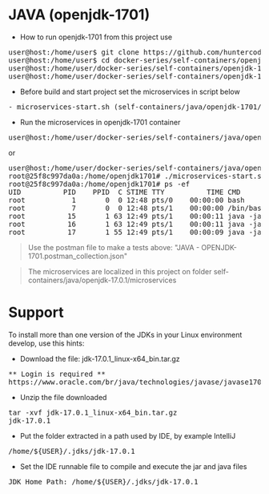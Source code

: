 # JAVA (openjdk-1701)

- How to run openjdk-1701 from this project use

<pre>
user@host:/home/user$ git clone https://github.com/huntercodexs/docker-series.git .
user@host:/home/user$ cd docker-series/self-containers/openjdk-1701
user@host:/home/user/docker-series/self-containers/openjdk-1701$ docker-compose up --build
user@host:/home/user/docker-series/self-containers/openjdk-1701$ docker-compose start
</pre>

- Before build and start project set the microservices in script below

<pre>
- microservices-start.sh (self-containers/java/openjdk-1701/microservices/microservices-start.sh)
</pre>

- Run the microservices in openjdk-1701 container

<pre>
user@host:/home/user/docker-series/self-containers/java/openjdk-1701$ docker exec -it openjdk-1701 ./microservices-start.sh
</pre>

or

<pre>
user@host:/home/user/docker-series/self-containers/java/openjdk-17.0.1$ docker exec -it openjdk-1701 /bin/bash
root@25f8c997da0a:/home/openjdk1701# ./microservices-start.sh
root@25f8c997da0a:/home/openjdk1701# ps -ef
UID          PID    PPID  C STIME TTY          TIME CMD
root           1       0  0 12:48 pts/0    00:00:00 bash
root           7       0  0 12:48 pts/1    00:00:00 /bin/bash
root          15       1 63 12:49 pts/1    00:00:11 java -jar SIMPLE-API-USERS-22.01.1-SNAPSHOT.jar
root          16       1 63 12:49 pts/1    00:00:11 java -jar SIMPLE-API-SALES-22.01.1-SNAPSHOT.jar
root          17       1 55 12:49 pts/1    00:00:09 java -jar SIMPLE-API-SUPPLIES-22.01.1-SNAPSHOT.jar
</pre>

> Use the postman file to make a tests above: "JAVA - OPENJDK-1701.postman_collection.json"

> The microservices are localized in this project on folder self-containers/java/openjdk-17.0.1/microservices


# Support

To install more than one version of the JDKs in your Linux environment develop, use this hints:

- Download the file: jdk-17.0.1_linux-x64_bin.tar.gz
<pre>
** Login is required **
https://www.oracle.com/br/java/technologies/javase/javase1701-later-archive-downloads.html
</pre>

- Unzip the file downloaded
<pre>
tar -xvf jdk-17.0.1_linux-x64_bin.tar.gz
jdk-17.0.1
</pre>

- Put the folder extracted in a path used by IDE, by example IntelliJ
<pre>
/home/${USER}/.jdks/jdk-17.0.1
</pre>

- Set the IDE runnable file to compile and execute the jar and java files
<pre>
JDK Home Path: /home/${USER}/.jdks/jdk-17.0.1
</pre>

